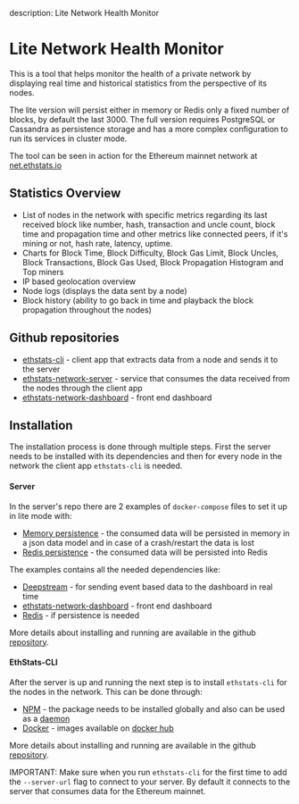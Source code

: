 description: Lite Network Health Monitor
<!--- END of page meta data -->

# Lite Network Health Monitor

This is a tool that helps monitor the health of a private network by displaying real time and historical statistics 
from the perspective of its nodes.

The lite version will persist either in memory or Redis only a fixed number of blocks, by default the last 3000. The full version requires PostgreSQL or Cassandra as persistence storage and has a more complex configuration to run its services in cluster mode.

The tool can be seen in action for the Ethereum mainnet network at [net.ethstats.io](https://net.ethstats.io)

## Statistics Overview
* List of nodes in the network with specific metrics regarding its last received block like number, hash, transaction and uncle count, block time and propagation time and other metrics like connected peers, if it's mining or not, hash rate, latency, uptime.
* Charts for Block Time, Block Difficulty, Block Gas Limit, Block Uncles, Block Transactions, Block Gas Used, Block Propagation Histogram and Top miners
* IP based geolocation overview
* Node logs (displays the data sent by a node)
* Block history (ability to go back in time and playback the block propagation throughout the nodes)

## Github repositories
* [ethstats-cli](https://github.com/Alethio/ethstats-cli) - client app that extracts data from a node and sends it to the server 
* [ethstats-network-server](https://github.com/Alethio/ethstats-network-server) - service that consumes the data received from the nodes through the client app 
* [ethstats-network-dashboard](https://github.com/Alethio/ethstats-network-dashboard) - front end dashboard  

## Installation

The installation process is done through multiple steps. First the server needs to be installed with its dependencies and then for every node in the network the client app `ethstats-cli` is needed.

#### Server

In the server's repo there are 2 examples of `docker-compose` files to set it up in lite mode with:
* [Memory persistence](https://github.com/Alethio/ethstats-network-server/blob/master/docker/lite-mode/memory-persistence/docker-compose.yml) - the consumed data will be persisted in memory in a json data model and in case of a crash/restart the data is lost
* [Redis persistence](https://github.com/Alethio/ethstats-network-server/blob/master/docker/lite-mode/redis-persistence/docker-compose.yml) - the consumed data will be persisted into Redis 

The examples contains all the needed dependencies like: 
* [Deepstream](https://github.com/deepstreamIO/deepstream.io) - for sending event based data to the dashboard in real time
* [ethstats-network-dashboard](https://github.com/Alethio/ethstats-network-dashboard) - front end dashboard
* [Redis](https://redis.io/) - if persistence is needed

More details about installing and running are available in the github [repository](https://github.com/Alethio/ethstats-network-server).
#### EthStats-CLI

After the server is up and running the next step is to install `ethstats-cli` for the nodes in the network. This can be done through: 
* [NPM](https://github.com/Alethio/ethstats-cli#install) - the package needs to be installed globally and also can be used as a [daemon](https://github.com/Alethio/ethstats-cli#daemon)
* [Docker](https://github.com/Alethio/ethstats-cli#docker) - images available on [docker hub](https://hub.docker.com/r/alethio/ethstats-cli)

More details about installing and running are available in the github [repository](https://github.com/Alethio/ethstats-cli).  

IMPORTANT: Make sure when you run `ethstats-cli` for the first time to add the `--server-url` flag to connect to your server. By default it connects to the server that consumes data for the Ethereum mainnet.